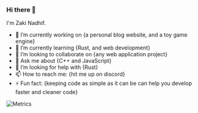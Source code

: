 ### Hi there 👋

I'm Zaki Nadhif.

- 🔭 I’m currently working on {a personal blog website, and a toy game engine}
- 🌱 I’m currently learning {Rust, and web development}
- 👯 I’m looking to collaborate on {any web application project}
- 💬 Ask me about {C++ and JavaScript}
- 🤔 I’m looking for help with {Rust}
- 📫 How to reach me: {hit me up on discord}
- ⚡ Fun fact: {keeping code as simple as it can be can help you develop faster and cleaner code}

![Metrics](https://metrics.lecoq.io/cowdingus?template=classic&config.timezone=Asia%2FJakarta)

